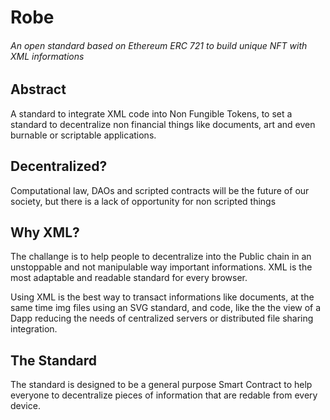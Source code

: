 # Robe

###### An open standard based on Ethereum ERC 721 to build unique NFT with XML informations

## Abstract

A standard to integrate XML code into Non Fungible Tokens, to set a standard to decentralize non financial things like documents, art and even burnable or scriptable applications. 

## Decentralized?

Computational law, DAOs and scripted contracts will be the future of our society, but there is a lack of opportunity for non scripted things

## Why XML?

The challange is to help people to decentralize into the Public chain in an unstoppable and not manipulable way important informations. XML is the most adaptable and readable standard for every browser. 

Using XML is the best way to transact informations like documents, at the same time img files using an SVG standard, and code, like the the view of a Dapp reducing the needs of centralized servers or distributed file sharing integration. 

## The Standard

The standard is designed to be a general purpose Smart Contract to help everyone to decentralize pieces of information that are redable from every device. 



